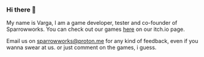 ### Hi there 👋

My name is Varga, I am a game developer, tester and co-founder of Sparrowworks.
You can check out our games [here](https://sp4r0w.itch.io/) on our itch.io page.

Email us on sparrowworks@proton.me for any kind of feedback, even if you wanna swear at us.
or just comment on the games, i guess.
